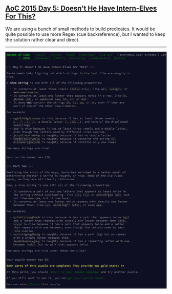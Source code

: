 ## [AoC 2015 Day 5: Doesn't He Have Intern-Elves For This?](https://adventofcode.com/2015/day/5)

We are using a bunch of small methods to build predicates. It would be quite possible to use more Regex (cue backreference), but I wanted to keep the solution rather clear and direct.

---

![AoC 2015 Day 5](day05--Intern-Elves_For_This.png?raw=true)
